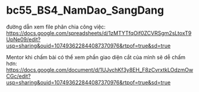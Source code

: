 # bc55_BS4_NamDao_SangDang
đường dẫn xem file phân chia công việc: https://docs.google.com/spreadsheets/d/1zMTYTfqOif0ZCVRSgm2sLtoxT9UpNe09/edit?usp=sharing&ouid=107493622844087370976&rtpof=true&sd=true

Mentor khi chấm bài có thể xem phần giao diện cắt của mình sẽ dễ chấm hơn: https://docs.google.com/document/d/1UJvchKf3y8EH_F8zCvrxtkLOdzmOwCGc/edit?usp=sharing&ouid=107493622844087370976&rtpof=true&sd=true

